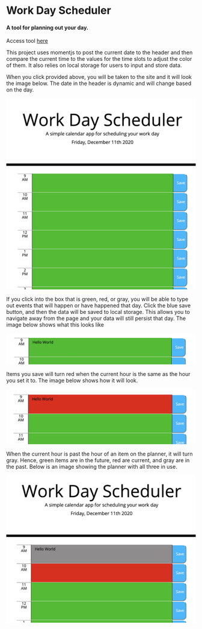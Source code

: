 Work Day Scheduler
==================

#### A tool for planning out your day.

Access tool [here](https://mcheering.github.io/Day-Planner/)

This project uses momentjs to post the current date to the header and then compare the current time to the values for the time slots to adjust the color of them.  It also relies on local storage for users to input and store data.  
  

When you click provided above, you will be taken to the site and it will look the image below. The date in the header is dynamic and will change based on the day.

![](Images/Landing.jpg)
  

If you click into the box that is green, red, or gray, you will be able to type out events that will happen or have happened that day. Click the blue save button, and then the data will be saved to local storage. This allows you to navigate away from the page and your data will still persist that day. The image below shows what this looks like

![](Images/Entering_data.jpg)  
  

Items you save will turn red when the current hour is the same as the hour you set it to. The image below shows how it will look.

![](Images/Present_view.jpg)  
  

When the current hour is past the hour of an item on the planner, it will turn gray. Hence, green items are in the future, red are current, and gray are in the past. Below is an image showing the planner with all three in use.

![](Images/grayed_out.jpg)
